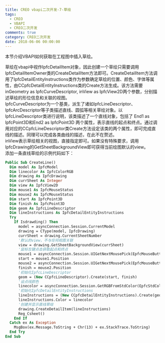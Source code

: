 ```yaml
---
title: CREO vbapi二次开发-7-草绘
tags:
  - CREO
  - VBAPI
  - CREO二次开发
comments: true
category: CREO二次开发
date: 2018-06-06 00:00:00
---
```



本节介绍VBAPI如何获取在工程图中插入草绘。

草绘在vbapi中视作IpfcDetailItem对象，因此创建一个草绘只需要调用IpfcDetailItemOwner类的CreateDetailItem方法即可。CreateDetailItem方法调用了IpfcDetailEntityInstructions类作为参数确定草绘的位置、颜色、字体等属性，由CCpfcDetailEntityInstructions类的Create方法生成。该方法需要inGeometry as IpfcCurveDescriptor, inView as IpfcView2D两个参数，分别描述草绘的形位信息和关联的视图。  
IpfcCurveDescriptor为一个基类，派生了诸如IpfcLineDescriptor、 IpfcArcDescriptor等子类描述直线、圆弧等相关草绘对象。以IpfcLineDescriptor类进行说明，该类描述了一个直线对象，包括了 End1 as IpfcPoint3D和End2 as IpfcPoint3D 两个属性，表示直线的起点和终点。通过调用对应的CCpfcLineDescriptor类Create方法设定该类的两个属性，即可完成直线的描述。同理可以完成各类曲线的描述，在此不在赘述。  
inView表示草绘相关的视图，直接指定即可。如果没有特殊要求，调用IpfcDrawing的GetSheetBackgroundView即可获得当前绘图默认的view。  
添加一条直线草绘的示例代码如下：

```vb
Public Sub CreateLine()
  Dim model As IpfcModel
  Dim linecolor As IpfcColorRGB
  Dim drawing As IpfcDrawing
  Dim currSheet As Integer
  Dim view As IpfcView2D
  Dim mouse1 As IpfcMouseStatus
  Dim mouse2 As IpfcMouseStatus
  Dim start As IpfcPoint3D
  Dim finish As IpfcPoint3D
  Dim geom As IpfcLineDescriptor
  Dim lineInstructions As IpfcDetailEntityInstructions
  Try
    If Isdrawding() Then
      model = asyncConnection.Session.CurrentModel
      drawing = CType(model, IpfcDrawing)
      currSheet = drawing.CurrentSheetNumber
      '默认的view，不与任何视图关联
      view = drawing.GetSheetBackgroundView(currSheet)
      '鼠标左键点击获取起点和终点
      mouse1 = asyncConnection.Session.UIGetNextMousePick(EpfcMouseButton.EpfcMOUSE_BTN_LEFT)
      start = mouse1.Position
      mouse2 = asyncConnection.Session.UIGetNextMousePick(EpfcMouseButton.EpfcMOUSE_BTN_LEFT)
      finish = mouse2.Position
      '初始化IpfcLineDescriptor
      geom = (New CCpfcLineDescriptor).Create(start, finish)
      '设点线颜色
      linecolor = asyncConnection.Session.GetRGBFromStdColor(EpfcStdColor.EpfcCOLOR_CURVE)
      '初始化IpfcDetailEntityInstructions
      lineInstructions = (New CCpfcDetailEntityInstructions).Create(geom, view)
      lineInstructions.Color = linecolor
      '创建并显示直线草绘
      drawing.CreateDetailItem(lineInstructions)
      Reg_Csheet()
    End If
  Catch ex As Exception
    MsgBox(ex.Message.ToString + Chr(13) + ex.StackTrace.ToString)
  End Try
End Sub
```